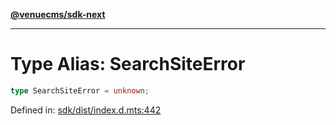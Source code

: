 [**@venuecms/sdk-next**](../Index.md)

***

# Type Alias: SearchSiteError

```ts
type SearchSiteError = unknown;
```

Defined in: [sdk/dist/index.d.mts:442](https://github.com/venuecms/sdk/blob/9df621babf2d64de41bd45733e16986e94017e8a/packages/sdk/dist/index.d.mts#L442)
